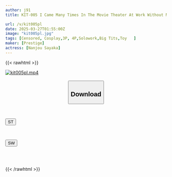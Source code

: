 ```yaml
---
author: j91
title: KIT-005 I Came Many Times In The Movie Theater At Work Without Making A Sound So That The People Around Me Wouldn't Notice... Aya Nanjo

url: /v/kit005pl
date: 2025-03-27T01:55:00Z
image: "kit005pl.jpg"
tags: [Censored, Cosplay,3P, 4P,Solowork,Big Tits,Toy	]
maker: [Prestige]
actress: [Nanjou Sayaka]
---
```



{{< rawhtml >}}

<div class="video" data-videoid="1D3aGob7w8Iewp4">
    <a href="javascript:;">
        <img src="/v/kit005pl/kit005pl.jpg" width="WIDTH" height="HEIGHT" alt="kit005pl.mp4" loading="lazy">
    </a>
</div>

<script type="text/javascript" src="https://j91.asia/asset/on-demand-st.js"></script>

<br>
  <link rel="stylesheet" href="https://j91.asia/asset/bs5.css">
  
  <center>
  <button class="btn btn-primary" type="button" data-bs-toggle="collapse" data-bs-target=".multi-collapse" aria-expanded="false" aria-controls="multiCollapseExample1 multiCollapseExample2"><h2>Download</h2></button></center>
</p>
<div class="row">
  <div class="col">
    <div class="collapse multi-collapse" id="multiCollapseExample1">
      <div class="card card-body">
	      	      <br>
<div class="buttons">  
<p><a href="/v/kit005pl/st.html" target="_blank"><button class="btn-hover color-3"><i class="fa fa-download"></i> ST</button></a></p></div>
    </div>
  </div>
</div>
  <div class="col">
    <div class="collapse multi-collapse" id="multiCollapseExample2">
      <div class="card card-body">
	      <br>
<div class="buttons">
<p><a href="/v/kit005pl/sw.html" target="_blank"><button class="btn-hover color-2"><i class="fa fa-download"></i> SW</button></a></p></div>
<br><br>
      </div>
    </div>
  </div>
</div>

{{< /rawhtml >}}